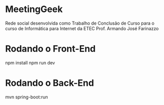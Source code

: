 # MeetingGeek
Rede social desenvolvida como Trabalho de Conclusão de Curso para o curso de Informática para Internet da ETEC Prof. Armando José Farinazzo

# Rodando o Front-End
  npm install
  npm run dev

# Rodando o Back-End
mvn spring-boot:run

